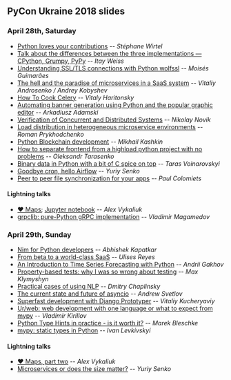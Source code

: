 PyCon Ukraine 2018 slides
-------------------------

### April 28th, Saturday

* [Python loves your contributions](https://speakerdeck.com/matrixise/python-loves-your-contributions)
-- *Stéphane Wirtel*
* [Talk about the differences between the three implementations — CPython, Grumpy, PyPy](https://github.com/itaywss/pycon/tree/master/cpython_pypy_grumpy_how_when_why)
-- *Itay Weiss*
* [Understanding SSL/TLS connections with Python wolfssl]()
-- *Moisés Guimarães*
* [The hell and the paradise of microservices in a SaaS system]()
-- *Vitaliy Androsenko / Andrey Kobyshev*
* [How To Cook Celery]()
-- *Vitaly Haritonsky*
* [Automating banner generation using Python and the popular graphic editor]()
-- *Arkadiusz Adamski*
* [Verification of Concurrent and Distributed Systems](https://github.com/jettify/pyconua2018)
-- *Nikolay Novik*
* [Load distribution in heterogeneous microservice environments]()
-- *Roman Prykhodchenko*
* [Python Blockchain development]()
-- *Mikhail Kashkin*
* [How to separate frontend from a highload python project with no problems](https://www.slideshare.net/AlexanderTarasenko1/how-to-separate-frontend-from-a-highload-python-project-with-no-problems-pycon-ua-2018)
-- *Oleksandr Tarasenko*
* [Binary data in Python with a bit of C spice on top]()
-- *Taras Voinarovskyi*
* [Goodbye cron, hello Airflow](https://www.slideshare.net/secret/BsignoDgAU5saz)
-- *Yuriy Senko*
* [Peer to peer file synchronization for your apps]()
-- *Paul Colomiets*


#### Lightning talks

* [❤️ Maps](https://www.dropbox.com/s/keitjyi1ww2ntvo/love_maps.pdf); [Jupyter notebook](https://github.com/alekzvik/uapycon_love_maps_talk)
-- *Alex Vykaliuk*
* [grpclib: pure-Python gRPC implementation](https://speakerdeck.com/vmagamedov/grpclib-pure-python-grpc-implementation)
-- *Vladimir Magamedov*


### April 29th, Sunday

* [Nim for Python developers](https://slides.com/akapatkar/nim-for-python-programmers)
-- *Abhishek Kapatkar*
* [From beta to a world-class SaaS]()
-- *Ulises Reyes*
* [An Introduction to Time Series Forecasting with Python](https://github.com/gakhov/pycon-ua-2018)
-- *Andrii Gakhov*
* [Property-based tests: why I was so wrong about testing]()
-- *Max Klymyshyn*
* [Practical cases of using NLP]()
-- *Dmitry Chaplinsky*
* [The current state and future of asyncio](https://asvetlov.github.io/ua-pycon-2018/#/)
-- *Andrew Svetlov*
* [Superfast development with Django Prototyper]()
-- *Vitaliy Kucheryaviy*
* [Ur/web: web development with one language or what to expect from mypy]()
-- *Vladimir Kirillov*
* [Python Type Hints in practice - is it worth it?]()
-- *Marek Bleschke*
* [mypy: static types in Python]()
-- *Ivan Levkivskyi*


#### Lightning talks

* [❤️ Maps, part two](https://www.dropbox.com/s/1ccyw3pn560uxrk/love_maps_2.pdf)
-- *Alex Vykaliuk*
* [Microservices or does the size matter?](https://www.slideshare.net/yuiysenko/microservices-or-does-the-size-matter)
-- *Yuriy Senko*
